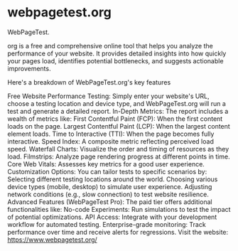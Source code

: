 # webpagetest.org
WebPageTest.

org is a free and comprehensive online tool that helps you analyze the performance of your website. It provides detailed insights into how quickly your pages load, identifies potential bottlenecks, and suggests actionable improvements.

Here's a breakdown of WebPageTest.org's key features

  Free Website Performance Testing: Simply enter your website's URL, choose a testing location and device type, and WebPageTest.org will run a test and generate a detailed report.
    In-Depth Metrics: The report includes a wealth of metrics like:
        First Contentful Paint (FCP): When the first content loads on the page.
        Largest Contentful Paint (LCP): When the largest content element loads.
        Time to Interactive (TTI): When the page becomes fully interactive.
        Speed Index: A composite metric reflecting perceived load speed.
        Waterfall Charts: Visualize the order and timing of resources as they load.
        Filmstrips: Analyze page rendering progress at different points in time.
        Core Web Vitals: Assesses key metrics for a good user experience.
    Customization Options: You can tailor tests to specific scenarios by:
        Selecting different testing locations around the world.
        Choosing various device types (mobile, desktop) to simulate user experience.
        Adjusting network conditions (e.g., slow connection) to test website resilience.
    Advanced Features (WebPageTest Pro): The paid tier offers additional functionalities like:
        No-code Experiments: Run simulations to test the impact of potential optimizations.
        API Access: Integrate with your development workflow for automated testing.
        Enterprise-grade monitoring: Track performance over time and receive alerts for regressions.
Visit the website:
https://www.webpagetest.org/
